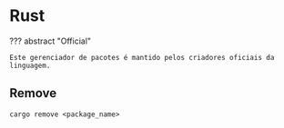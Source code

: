 # Rust

??? abstract "Official"

    Este gerenciador de pacotes é mantido pelos criadores oficiais da linguagem.

## Remove

```
cargo remove <package_name>
```